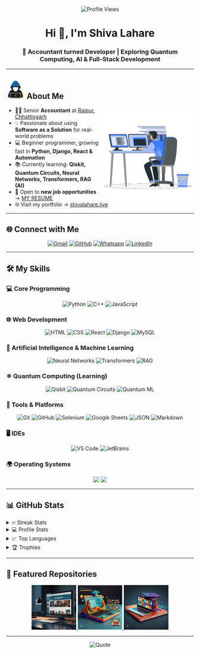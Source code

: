 <p align="center"> 
  <img src="https://komarev.com/ghpvc/?username=shivalahare&label=Profile%20views&color=0047AB&style=plastic" alt="Profile Views"/>
</p>

<h1 align="center">Hi 👋, I'm Shiva Lahare</h1>
<h3 align="center">🚀 Accountant turned Developer | Exploring Quantum Computing, AI & Full-Stack Development</h3>

---

## <picture><img src ="https://raw.githubusercontent.com/shivalahare/shivalahare/main/about_me.gif" width = 50px></picture> About Me

<picture> 
  <img align="right" src="https://raw.githubusercontent.com/shivalahare/shivalahare/main/Right_Side.gif" width="250px">
</picture>

- 👨‍💼 Senior **Accountant** at [Raipur, Chhattisgarh](https://maps.app.goo.gl/6z8YikhbrVEuMJBc7)  
- 💡 Passionate about using **Software as a Solution** for real-world problems  
- 💻 Beginner programmer, growing fast in **Python, Django, React & Automation**  
- 📚 Currently learning: **Qiskit, Quantum Circuits, Neural Networks, Transformers, RAG (AI)**  
- 🤝 Open to **new job opportunities** → [MY RESUME]()  
- 🌐 Visit my portfolio → [shivalahare.live](https://shivalahare.live)  

---

## 🌐 Connect with Me
<p align="center">
	<a href="mailto:shiva.lahare@gmail.com"><img src="https://img.shields.io/badge/gmail-%23EA4335.svg?style=plastic&logo=gmail&logoColor=white" alt="Gmail"/></a>
	<a href="https://github.com/shivalahare"><img src="https://img.shields.io/badge/github-%23181717.svg?style=plastic&logo=github&logoColor=white" alt="GitHub"/></a>
	<a href="https://wa.me/+917879712919"><img src="https://img.shields.io/badge/whatsapp-%2325D366.svg?style=plastic&logo=whatsapp&logoColor=white" alt="Whatsapp"/></a>
	<a href="https://www.linkedin.com/in/shiva-lahare-203a46121/"><img src="https://img.shields.io/badge/linkedin-%230A66C2.svg?style=plastic&logo=linkedin&logoColor=white" alt="LinkedIn"/></a>
</p>

---

## 🛠️ My Skills  

### 💻 Core Programming  
<p align="center">
  <img alt="Python" src="https://img.shields.io/badge/Python-%2314354C.svg?style=plastic&logo=python&logoColor=white"/>
  <img alt="C++" src="https://img.shields.io/badge/C++-%2300599C.svg?style=plastic&logo=c%2B%2B&logoColor=white"/>
  <img alt="JavaScript" src="https://img.shields.io/badge/JavaScript-%23F7DF1E.svg?style=plastic&logo=javascript&logoColor=black"/>
</p>  

### 🌐 Web Development  
<p align="center">
  <img alt="HTML" src="https://img.shields.io/badge/HTML5-%23E34F26.svg?style=plastic&logo=html5&logoColor=white"/>
  <img alt="CSS" src="https://img.shields.io/badge/CSS3-%231572B6.svg?style=plastic&logo=css3&logoColor=white"/>
  <img alt="React" src="https://img.shields.io/badge/React-%2361DAFB.svg?style=plastic&logo=react&logoColor=black"/>
  <img alt="Django" src="https://img.shields.io/badge/Django-%23092E20.svg?style=plastic&logo=django&logoColor=white"/>
  <img alt="MySQL" src="https://img.shields.io/badge/MySQL-%234479A1.svg?style=plastic&logo=mysql&logoColor=white"/>
</p>  

### 🤖 Artificial Intelligence & Machine Learning  
<p align="center">
  <img alt="Neural Networks" src="https://img.shields.io/badge/Neural%20Networks-%230A66C2.svg?style=plastic&logo=tensorflow&logoColor=white"/>
  <img alt="Transformers" src="https://img.shields.io/badge/Transformers-%23FF6F00.svg?style=plastic&logo=pytorch&logoColor=white"/>
  <img alt="RAG" src="https://img.shields.io/badge/Retrieval%20Augmented%20Generation-%2300C7B7.svg?style=plastic&logo=OpenAI&logoColor=white"/>
</p>  

### ⚛️ Quantum Computing (Learning)  
<p align="center">
  <img alt="Qiskit" src="https://img.shields.io/badge/Qiskit-%236929C4.svg?style=plastic&logo=IBM&logoColor=white"/>
  <img alt="Quantum Circuits" src="https://img.shields.io/badge/Quantum%20Circuits-%23FF1493.svg?style=plastic&logo=quora&logoColor=white"/>
  <img alt="Quantum ML" src="https://img.shields.io/badge/Quantum%20Machine%20Learning-%234CAF50.svg?style=plastic&logo=Qiskit&logoColor=white"/>
</p>  

### 🧰 Tools & Platforms  
<p align="center">
  <img alt="Git" src="https://img.shields.io/badge/Git-%23F05033.svg?style=plastic&logo=git&logoColor=white"/>
  <img alt="GitHub" src="https://img.shields.io/badge/GitHub-%23181717.svg?style=plastic&logo=github&logoColor=white"/>
  <img alt="Selenium" src="https://img.shields.io/badge/Selenium-%2343B02A.svg?style=plastic&logo=selenium&logoColor=white"/>
  <img alt="Google Sheets" src="https://img.shields.io/badge/Google%20Sheets-%2334A853.svg?style=plastic&logo=google%20sheets&logoColor=white"/>
  <img alt="JSON" src="https://img.shields.io/badge/JSON-%23000000.svg?style=plastic&logo=json&logoColor=white"/>
  <img alt="Markdown" src="https://img.shields.io/badge/Markdown-%23000000.svg?style=plastic&logo=markdown&logoColor=white"/>
</p>  

### 🖥️ IDEs  
<p align="center">
  <img alt="VS Code" src="https://img.shields.io/badge/VS%20Code-0078d7.svg?style=plastic&logo=visual-studio-code&logoColor=white"/>
  <img alt="JetBrains" src="https://img.shields.io/badge/JetBrains-%23000000.svg?style=plastic&logo=jetbrains&logoColor=white"/>
</p>  

### 🌍 Operating Systems  
<p align="center">
  <img src="https://img.shields.io/badge/Linux-FCC624?style=plastic&logo=linux&logoColor=black"/>
  <img src="https://img.shields.io/badge/Windows-0078D6?style=plastic&logo=windows&logoColor=white"/>
</p>

---

## 📊 GitHub Stats

<details>
<summary>🔥 Streak Stats</summary>
<p align="center">
  <img src="https://streak-stats.demolab.com?user=shivalahare&theme=tokyonight&hide_border=true" alt="GitHub Streak"/>
</p>
</details>

<details>
<summary>💻 Profile Stats</summary>
<p align="center">
  <img src="https://github-readme-stats.vercel.app/api?username=shivalahare&show_icons=true&theme=tokyonight" alt="GitHub Stats"/>
</p>
</details>

<details>
<summary>📈 Top Languages</summary>
<p align="center">
  <img src="https://github-readme-stats.vercel.app/api/top-langs/?username=shivalahare&layout=compact&theme=tokyonight" alt="Top Languages"/>
</p>
</details>

<details>
<summary>🏆 Trophies</summary>
<p align="center">
  <img src="https://github-profile-trophy.vercel.app/?username=shivalahare&theme=tokyonight&row=2&column=4" alt="Trophies"/>
</p>
</details>

---

## 📂 Featured Repositories
<p align="center">
  <a href="https://github.com/shivalahare/e-commerce-website">
    <img src="https://github.com/shivalahare/e-commerce-website/blob/main/WhatsApp%20Image%202024-09-25%20at%2012.43.38%20PM.jpeg" width=120 />
  </a>
  <a href="https://github.com/shivalahare/task-management-system">
    <img src="https://github.com/shivalahare/task-management-system/blob/main/WhatsApp%20Image%202024-09-25%20at%2012.42.27%20PM.jpeg" width=120 />
  </a>
  <a href="https://github.com/shivalahare/student-management-system">
    <img src="https://github.com/shivalahare/student-management-system/blob/main/WhatsApp%20Image%202024-09-25%20at%2012.40.48%20PM.jpeg" width=120 />
  </a>
</p>

---

<p align="center">
  <img src="https://quotes-github-readme.vercel.app/api?type=horizontal&theme=tokyonight&animation=grow_out_in&quoteCategory=programming" alt="Quote"/>
</p>
